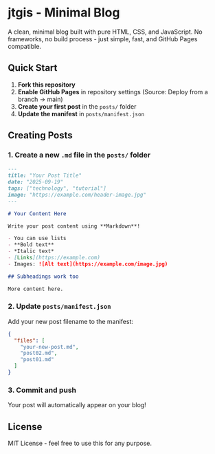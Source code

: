 # jtgis - Minimal Blog

A clean, minimal blog built with pure HTML, CSS, and JavaScript. No frameworks, no build process - just simple, fast, and GitHub Pages compatible.

## Quick Start

1. **Fork this repository**
2. **Enable GitHub Pages** in repository settings (Source: Deploy from a branch → main)
3. **Create your first post** in the `posts/` folder
4. **Update the manifest** in `posts/manifest.json`

## Creating Posts

### 1. Create a new `.md` file in the `posts/` folder

```markdown
---
title: "Your Post Title"
date: "2025-09-19"
tags: ["technology", "tutorial"]
image: "https://example.com/header-image.jpg"
---

# Your Content Here

Write your post content using **Markdown**!

- You can use lists
- **Bold text**
- *Italic text*
- [Links](https://example.com)
- Images: ![Alt text](https://example.com/image.jpg)

## Subheadings work too

More content here.
```

### 2. Update `posts/manifest.json`

Add your new post filename to the manifest:

```json
{
  "files": [
    "your-new-post.md",
    "post02.md",
    "post01.md"
  ]
}
```

### 3. Commit and push

Your post will automatically appear on your blog!

## License

MIT License - feel free to use this for any purpose.